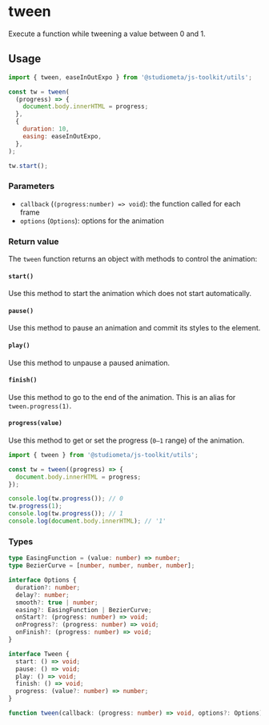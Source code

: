 # tween

Execute a function while tweening a value between 0 and 1.

## Usage

```js
import { tween, easeInOutExpo } from '@studiometa/js-toolkit/utils';

const tw = tween(
  (progress) => {
    document.body.innerHTML = progress;
  },
  {
    duration: 10,
    easing: easeInOutExpo,
  },
);

tw.start();
```

### Parameters

- `callback` (`(progress:number) => void`): the function called for each frame
- `options` (`Options`): options for the animation

### Return value

The `tween` function returns an object with methods to control the animation:

#### `start()`

Use this method to start the animation which does not start automatically.

#### `pause()`

Use this method to pause an animation and commit its styles to the element.

#### `play()`

Use this method to unpause a paused animation.

#### `finish()`

Use this method to go to the end of the animation. This is an alias for `tween.progress(1)`.

#### `progress(value)`

Use this method to get or set the progress (`0–1` range) of the animation.

```js
import { tween } from '@studiometa/js-toolkit/utils';

const tw = tween((progress) => {
  document.body.innerHTML = progress;
});

console.log(tw.progress()); // 0
tw.progress(1);
console.log(tw.progress()); // 1
console.log(document.body.innerHTML); // '1'
```

### Types

```ts
type EasingFunction = (value: number) => number;
type BezierCurve = [number, number, number, number];

interface Options {
  duration?: number;
  delay?: number;
  smooth?: true | number;
  easing?: EasingFunction | BezierCurve;
  onStart?: (progress: number) => void;
  onProgress?: (progress: number) => void;
  onFinish?: (progress: number) => void;
}

interface Tween {
  start: () => void;
  pause: () => void;
  play: () => void;
  finish: () => void;
  progress: (value?: number) => number;
}

function tween(callback: (progress: number) => void, options?: Options): Tween;
```

